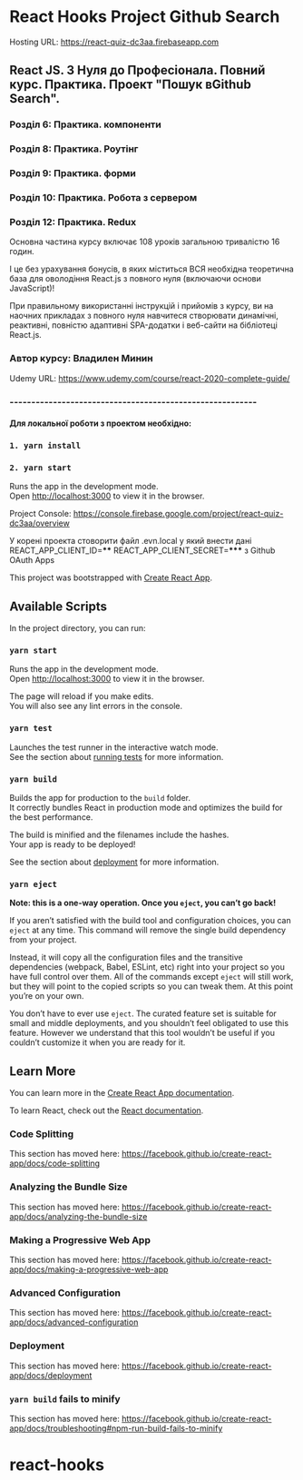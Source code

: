 # React Hooks Project Github Search

Hosting URL: https://react-quiz-dc3aa.firebaseapp.com

## React JS. З Нуля до Професіонала. Повний курс. Практика. Проект "Пошук вGithub Search".

### Розділ 6: Практика. компоненти

### Розділ 8: Практика. Роутінг

### Розділ 9: Практика. форми

### Розділ 10: Практика. Робота з сервером

### Розділ 12: Практика. Redux

Основна частина курсу включає 108 уроків загальною тривалістю 16 годин.

І це без урахування бонусів, в яких міститься ВСЯ необхідна теоретична база для оволодіння React.js з повного нуля (включаючи основи JavaScript)!

При правильному використанні інструкцій і прийомів з курсу, ви на наочних прикладах з повного нуля навчитеся створювати динамічні, реактивні, повністю адаптивні SPA-додатки і веб-сайти на бібліотеці React.js.

### Автор курсу: Владилен Минин

Udemy URL: https://www.udemy.com/course/react-2020-complete-guide/

### ---------------------------------------------------------

#### Для локальної роботи з проектом необхідно:

### `1. yarn install`

### `2. yarn start`

Runs the app in the development mode.<br />
Open [http://localhost:3000](http://localhost:3000) to view it in the browser.

Project Console: https://console.firebase.google.com/project/react-quiz-dc3aa/overview





У корені проекта стоворити файл .evn.local у який внести дані REACT_APP_CLIENT_ID=**\*\***
REACT_APP_CLIENT_SECRET=**\*\*\***
з Github OAuth Apps

This project was bootstrapped with [Create React App](https://github.com/facebook/create-react-app).

## Available Scripts

In the project directory, you can run:

### `yarn start`

Runs the app in the development mode.<br />
Open [http://localhost:3000](http://localhost:3000) to view it in the browser.

The page will reload if you make edits.<br />
You will also see any lint errors in the console.

### `yarn test`

Launches the test runner in the interactive watch mode.<br />
See the section about [running tests](https://facebook.github.io/create-react-app/docs/running-tests) for more information.

### `yarn build`

Builds the app for production to the `build` folder.<br />
It correctly bundles React in production mode and optimizes the build for the best performance.

The build is minified and the filenames include the hashes.<br />
Your app is ready to be deployed!

See the section about [deployment](https://facebook.github.io/create-react-app/docs/deployment) for more information.

### `yarn eject`

**Note: this is a one-way operation. Once you `eject`, you can’t go back!**

If you aren’t satisfied with the build tool and configuration choices, you can `eject` at any time. This command will remove the single build dependency from your project.

Instead, it will copy all the configuration files and the transitive dependencies (webpack, Babel, ESLint, etc) right into your project so you have full control over them. All of the commands except `eject` will still work, but they will point to the copied scripts so you can tweak them. At this point you’re on your own.

You don’t have to ever use `eject`. The curated feature set is suitable for small and middle deployments, and you shouldn’t feel obligated to use this feature. However we understand that this tool wouldn’t be useful if you couldn’t customize it when you are ready for it.

## Learn More

You can learn more in the [Create React App documentation](https://facebook.github.io/create-react-app/docs/getting-started).

To learn React, check out the [React documentation](https://reactjs.org/).

### Code Splitting

This section has moved here: https://facebook.github.io/create-react-app/docs/code-splitting

### Analyzing the Bundle Size

This section has moved here: https://facebook.github.io/create-react-app/docs/analyzing-the-bundle-size

### Making a Progressive Web App

This section has moved here: https://facebook.github.io/create-react-app/docs/making-a-progressive-web-app

### Advanced Configuration

This section has moved here: https://facebook.github.io/create-react-app/docs/advanced-configuration

### Deployment

This section has moved here: https://facebook.github.io/create-react-app/docs/deployment

### `yarn build` fails to minify

This section has moved here: https://facebook.github.io/create-react-app/docs/troubleshooting#npm-run-build-fails-to-minify

# react-hooks

